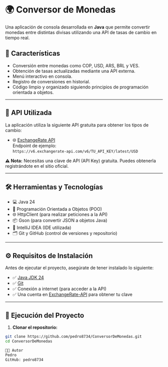 # 🌍 Conversor de Monedas

Una aplicación de consola desarrollada en **Java** que permite convertir monedas entre distintas divisas utilizando una API de tasas de cambio en tiempo real.

## 📌 Características

- Conversión entre monedas como COP, USD, ARS, BRL y VES.
- Obtención de tasas actualizadas mediante una API externa.
- Menú interactivo en consola.
- Registro de conversiones en historial.
- Código limpio y organizado siguiendo principios de programación orientada a objetos.

---

## 🔗 API Utilizada

La aplicación utiliza la siguiente API gratuita para obtener los tipos de cambio:

- 🌐 [ExchangeRate API](https://www.exchangerate-api.com/)  
  Endpoint de ejemplo:  
  `https://v6.exchangerate-api.com/v6/TU_API_KEY/latest/USD`

**⚠️ Nota:** Necesitas una clave de API (API Key) gratuita. Puedes obtenerla registrándote en el sitio oficial.

---

## 🛠️ Herramientas y Tecnologías

- 💻 Java 24
- 🧠 Programación Orientada a Objetos (POO)
- 🌐 HttpClient (para realizar peticiones a la API)
- 📦 Gson (para convertir JSON a objetos Java)
- 🔧 IntelliJ IDEA (IDE utilizada)
- 🗂️ Git y GitHub (control de versiones y repositorio)

---

## ⚙️ Requisitos de Instalación

Antes de ejecutar el proyecto, asegúrate de tener instalado lo siguiente:

- ✅ [Java JDK 24](https://www.oracle.com/java/technologies/javase-downloads.html)
- ✅ [Git](https://git-scm.com/)
- ✅ Conexión a internet (para acceder a la API)
- ✅ Una cuenta en [ExchangeRate-API](https://www.exchangerate-api.com/) para obtener tu clave

---

## 🚀 Ejecución del Proyecto

1. **Clonar el repositorio:**

```bash
git clone https://github.com/pedro8734/ConversorDeMonedas.git
cd ConversorDeMonedas

👨‍💻 Autor
Pedro
GitHub: pedro8734

